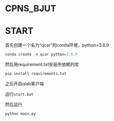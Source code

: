 # CPNS_BJUT

# START 
首先创建一个名为“qcar”的conda环境，python=3.6.9
```python
conda create -n qcar python=3.6.9
```
然后用requirement.txt安装所依赖的库
```python
pip install requirements.txt
```
之后开启qlab客户端

运行`start.bat` 

然后运行
```python
python main.py
```